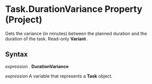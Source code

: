 
# Task.DurationVariance Property (Project)

Gets the variance (in minutes) between the planned duration and the duration of the task. Read-only  **Variant** .


## Syntax

 _expression_ . **DurationVariance**

 _expression_ A variable that represents a **Task** object.


